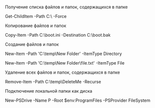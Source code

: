 Получение списка файлов и папок, содержащихся в папке

Get-ChildItem -Path C:\ -Force

Копирование файлов и папок

Copy-Item -Path C:\boot.ini -Destination C:\boot.bak

Создание файлов и папок

New-Item -Path 'C:\temp\New Folder' -ItemType Directory

New-Item -Path 'C:\temp\New Folder\file.txt' -ItemType File

Удаление всех файлов и папок, содержащихся в папке

Remove-Item -Path C:\temp\DeleteMe -Recurse

Подключение локальной папки как диска

New-PSDrive -Name P -Root $env:ProgramFiles -PSProvider FileSystem

